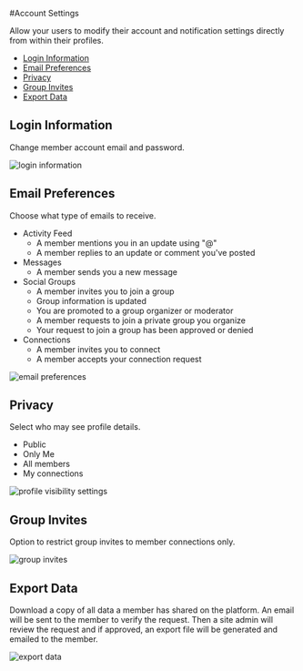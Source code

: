 #Account Settings

Allow your users to modify their account and notification settings directly from within their profiles.

*   [Login Information](#login-information)
*   [Email Preferences](#email-preferences)
*   [Privacy](#privacy)
*   [Group Invites](#group-invites)
*   [Export Data](#export-data)

Login Information<a name="login-information"></a>
-----------------

Change member account email and password.

![login information](https://www.dropbox.com/s/g8t2iie9mcz1xcd/logininformation.jpg?raw=1)

Email Preferences<a name="email-preferences"></a>
-----------------

Choose what type of emails to receive.

*   Activity Feed
    *   A member mentions you in an update using "@"
    *   A member replies to an update or comment you've posted
*   Messages
    *   A member sends you a new message
*   Social Groups
    *   A member invites you to join a group
    *   Group information is updated
    *   You are promoted to a group organizer or moderator
    *   A member requests to join a private group you organize
    *   Your request to join a group has been approved or denied
*   Connections
    *   A member invites you to connect
    *   A member accepts your connection request

![email preferences](https://www.dropbox.com/s/jwfzblo8s985t60/emailpreferences.jpg?raw=1)

Privacy<a name="privacy"></a>
-------

Select who may see profile details.

*   Public
*   Only Me
*   All members
*   My connections

![profile visibility settings](https://www.dropbox.com/s/p3aolr19k4enb63/privacy-1.jpg?raw=1)

Group Invites<a name="group-invites"></a>
-------------

Option to restrict group invites to member connections only.

![group invites](https://www.dropbox.com/s/1173mzp994ru2yu/groupinvites.jpg?raw=1)

Export Data<a name="export-data"></a>
-----------

Download a copy of all data a member has shared on the platform. An email will be sent to the member to verify the request. Then a site admin will review the request and if approved, an export file will be generated and emailed to the member.

![export data](https://www.dropbox.com/s/52nvzfrtdk7k67q/exportdata.jpg?raw=1)
